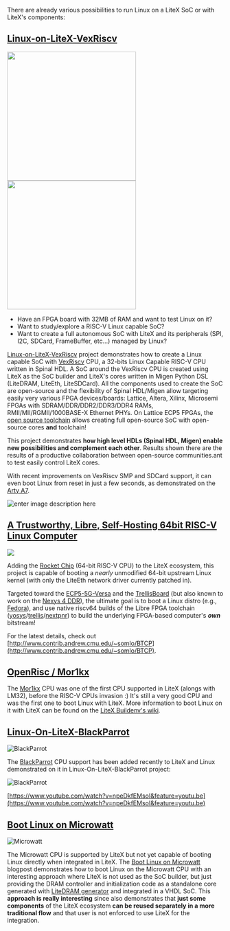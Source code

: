 There are already various possibilities to run Linux on a LiteX SoC or with LiteX's components:

## [Linux-on-LiteX-VexRiscv](https://github.com/litex-hub/linux-on-litex-vexriscv)
<div>
<img src="https://linuxgizmos.com/files/gsd_orangecrab_frontback.jpg" width="300">
<img src="https://pbs.twimg.com/media/EM6jskWXUAAflwE.jpg" width="300">
</div>
 
 - Have an FPGA board with 32MB of RAM and want to test Linux on it? 
 - Want to study/explore a RISC-V Linux capable SoC?
 - Want to create a full autonomous SoC with LiteX and its peripherals (SPI, I2C, SDCard, FrameBuffer, etc...) managed by Linux?

[Linux-on-LiteX-VexRiscv](https://github.com/litex-hub/linux-on-litex-vexriscv) project demonstrates how to create a Linux capable SoC with [VexRiscv](https://github.com/SpinalHDL/VexRiscv) CPU, a 32-bits Linux Capable RISC-V CPU written in Spinal HDL. A SoC around the VexRiscv CPU is created using LiteX as the SoC builder and LiteX's cores written in Migen Python DSL (LiteDRAM, LiteEth, LiteSDCard). All the components used to create the SoC are open-source and the flexibility of Spinal HDL/Migen allow targeting easily very various FPGA devices/boards: Lattice, Altera, Xilinx, Microsemi FPGAs with SDRAM/DDR/DDR2/DDR3/DDR4 RAMs, RMII/MII/RGMII/1000BASE-X Ethernet PHYs. On Lattice ECP5 FPGAs, the [open source toolchain](https://github.com/SymbiFlow/prjtrellis) allows creating full open-source SoC with open-source cores **and** toolchain!

This project demonstrates **how high level HDLs (Spinal HDL, Migen) enable new possibilities and complement each other**. Results shown there are the results of a productive collaboration between open-source communities.ant to test easily control LiteX cores.

With recent improvements on VexRiscv SMP and SDCard support, it can even boot Linux from reset in just a few seconds, as demonstrated on the [Arty A7](https://twitter.com/enjoy_digital/status/1285996750696742912).

![enter image description here](https://user-images.githubusercontent.com/1450143/89118966-96567a00-d4aa-11ea-9827-999a8ffd1444.jpg)

## [A Trustworthy, Libre, Self-Hosting 64bit RISC-V Linux Computer](http://www.contrib.andrew.cmu.edu/~somlo/BTCP/)
<img src="http://www.contrib.andrew.cmu.edu/~somlo/BTCP/RocketLitexHi.png">

Adding the [Rocket Chip](https://github.com/chipsalliance/rocket-chip) (64-bit RISC-V CPU) to the LiteX ecosystem, this project is capable of booting a *nearly* unmodified 64-bit upstream Linux kernel (with only the LiteEth network driver currently patched in).

Targeted toward the [ECP5-5G-Versa](https://www.latticesemi.com/en/Products/DevelopmentBoardsAndKits/ECP55GVersaDevKit) and the [TrellisBoard](https://github.com/daveshah1/TrellisBoard) (but also known to work on the [Nexys 4 DDR](https://store.digilentinc.com/nexys-a7-fpga-trainer-board-recommended-for-ece-curriculum/)), the ultimate goal is to boot a Linux distro (e.g., [Fedora](https://fedoraproject.org/wiki/Architectures/RISC-V)), and use native riscv64 builds of the Libre FPGA toolchain ([yosys](https://github.com/YosysHQ/yosys)/[trellis](https://github.com/SymbiFlow/prjtrellis)/[nextpnr](https://github.com/YosysHQ/nextpnr)) to build the underlying FPGA-based computer's **_own_** bitstream!

For the latest details, check out [http://www.contrib.andrew.cmu.edu/~somlo/BTCP](http://www.contrib.andrew.cmu.edu/~somlo/BTCP).

## [OpenRisc / Mor1kx](https://github.com/openrisc/mor1kx)

The [Mor1kx](https://github.com/openrisc/mor1kx) CPU was one of the first CPU supported in LiteX (alongs with LM32), before the RISC-V CPUs invasion :) It's still a very good CPU and was the first one to boot Linux with LiteX. More information to boot Linux on it with LiteX can be found on the [LiteX Buildenv's wiki](https://github.com/timvideos/litex-buildenv/wiki/Linux).

## [Linux-On-LiteX-BlackParrot](https://github.com/scanakci/linux-on-litex-blackparrot)
![BlackParrot](https://github.com/black-parrot/black-parrot/raw/master/docs/bp_logo.png)

The [BlackParrot](https://github.com/black-parrot/black-parrot) CPU support has been added recently to LiteX and Linux demonstrated on it in Linux-On-LiteX-BlackParrot project:

![BlackParrot](https://user-images.githubusercontent.com/1450143/89119006-fcdb9800-d4aa-11ea-98f0-ca27c6a9b11f.jpeg)

[https://www.youtube.com/watch?v=npeDkfEMsoI&feature=youtu.be](https://www.youtube.com/watch?v=npeDkfEMsoI&feature=youtu.be)

## [Boot Linux on Microwatt](https://shenki.github.io/boot-linux-on-microwatt/)

![Microwatt](https://shenki.github.io/images/microwatt-title.png)

The Microwatt CPU is supported by LiteX but not yet capable of booting Linux directly when integrated in LiteX. The [Boot Linux on Microwatt](https://shenki.github.io/boot-linux-on-microwatt/) blogpost demonstrates how to boot Linux on the Microwatt CPU with an interesting approach where LiteX is not used as the SoC builder,  but just providing the DRAM controller and initialization code as a standalone core generated with [LiteDRAM generator](https://github.com/enjoy-digital/litedram/blob/master/litedram/gen.py) and integrated in a VHDL SoC. This **approach is really interesting** since also demonstrates that **just some components** of the LiteX ecosystem **can be reused separately in a more traditional flow** and that user is not enforced to use LiteX for the integration.

